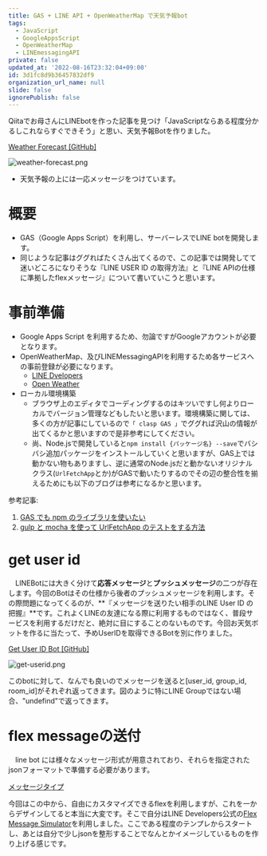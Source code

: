 ```yaml
---
title: GAS + LINE API + OpenWeatherMap で天気予報bot
tags:
  - JavaScript
  - GoogleAppsScript
  - OpenWeatherMap
  - LINEmessagingAPI
private: false
updated_at: '2022-08-16T23:32:04+09:00'
id: 3d1fc8d9b36457832df9
organization_url_name: null
slide: false
ignorePublish: false
---
```

Qiitaでお母さんにLINEbotを作った記事を見つけ「JavaScriptならある程度分かるしこれならすぐできそう」と思い、天気予報Botを作りました。

[Weather Forecast [GitHub]](https://github.com/spider-man-tm/line-bot-weather-forecast)

![weather-forecast.png](https://qiita-image-store.s3.ap-northeast-1.amazonaws.com/0/323251/3fc7255d-cd61-e352-be70-7bcae7980fb7.png)

- 天気予報の上には一応メッセージをつけています。

# 概要
- GAS（Google Apps Script）を利用し、サーバーレスでLINE botを開発します。
- 同じような記事はググればたくさん出てくるので、この記事では開発してて迷いどころになりそうな『LINE USER ID の取得方法』と『LINE APIの仕様に準拠したflexメッセージ』について書いていこうと思います。

# 事前準備
- Google Apps Script を利用するため、勿論ですがGoogleアカウントが必要となります。
- OpenWeatherMap、及びLINEMessagingAPIを利用するため各サービスへの事前登録が必要になります。
    - [LINE Dvelopers](https://developers.line.biz)
    - [Open Weather](https://openweathermap.org/)
- ローカル環境構築
    - ブラウザ上のエディタでコーディングするのはキツいですし何よりローカルでバージョン管理などもしたいと思います。環境構築に関しては、多くの方が記事にしているので`「 clasp GAS 」`でググれば沢山の情報が出てくるかと思いますので是非参考にしてください。
    - 尚、Node.jsで開発していると`npm install {パッケージ名} --save`でバシバシ追加パッケージをインストールしていくと思いますが、GAS上では動かない物もありますし、逆に通常のNode.jsだと動かないオリジナルクラス(`UrlFetchApp`とか)がGASで動いたりするのでその辺の整合性を揃えるためにも以下のブログは参考になるかと思います。

参考記事:
1. [GAS でも npm のライブラリを使いたい](https://www.ykicchan.dev/posts/2020-07-12)
2. [gulp と mocha を使って UrlFetchApp のテストをする方法](https://qiita.com/inaling/items/85b098d05000bcee9ac2)

# get user id
　LINEBotには大きく分けて**応答メッセージ**と**プッシュメッセージ**の二つが存在します。今回のBotはその仕様から後者のプッシュメッセージを利用します。その際問題になってくるのが、**『メッセージを送りたい相手のLINE User ID の把握』**です。これよくLINEの友達になる際に利用するものではなく、普段サービスを利用するだけだと、絶対に目にすることのないものです。今回お天気ボットを作るに当たって、予めUserIDを取得できるBotを別に作りました。

[Get User ID Bot [GitHub]](https://github.com/spider-man-tm/line-bot-get-userid)

![get-userid.png](https://qiita-image-store.s3.ap-northeast-1.amazonaws.com/0/323251/064bf0cf-c670-1385-ffeb-980be1479684.png)

このbotに対して、なんでも良いのでメッセージを送ると[user_id, group_id, room_id]がそれぞれ返ってきます。図のように特にLINE Groupではない場合、"undefind"で返ってきます。

# flex messageの送付
　line bot には様々なメッセージ形式が用意されており、それらを指定されたjsonフォーマットで準備する必要があります。

[メッセージタイプ](https://developers.line.biz/ja/docs/messaging-api/message-types/#text-messages)

今回はこの中から、自由にカスタマイズできるflexを利用しますが、これを一からデザインしてると本当に大変です。そこで自分はLINE Developers公式の[Flex Message Simulator](https://developers.line.biz/flex-simulator/)を利用しました。ここである程度のテンプレからスタートし、あとは自分で少しjsonを整形することでなんとかイメージしているものを作り上げる感じです。
